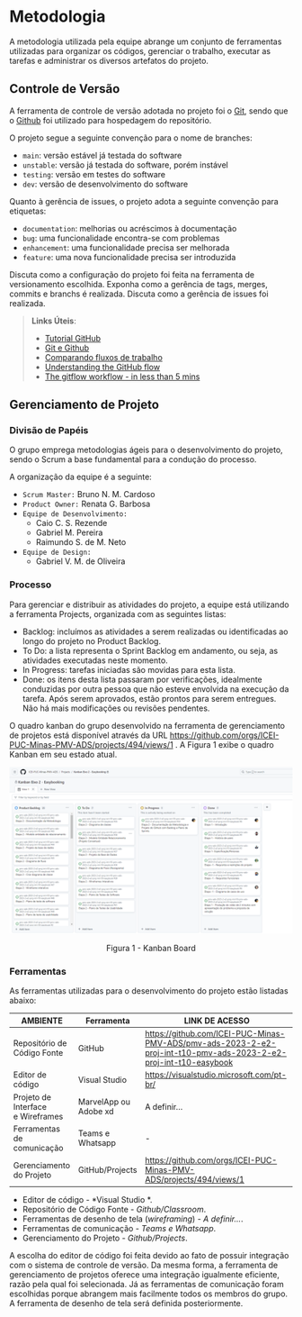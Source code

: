 
# Metodologia

A metodologia utilizada pela equipe abrange um conjunto de ferramentas utilizadas para organizar os códigos, gerenciar o trabalho, executar as tarefas e administrar os diversos artefatos do projeto.

## Controle de Versão

A ferramenta de controle de versão adotada no projeto foi o
[Git](https://git-scm.com/), sendo que o [Github](https://github.com)
foi utilizado para hospedagem do repositório.

O projeto segue a seguinte convenção para o nome de branches:

- `main`: versão estável já testada do software
- `unstable`: versão já testada do software, porém instável
- `testing`: versão em testes do software
- `dev`: versão de desenvolvimento do software

Quanto à gerência de issues, o projeto adota a seguinte convenção para
etiquetas:

- `documentation`: melhorias ou acréscimos à documentação
- `bug`: uma funcionalidade encontra-se com problemas
- `enhancement`: uma funcionalidade precisa ser melhorada
- `feature`: uma nova funcionalidade precisa ser introduzida

Discuta como a configuração do projeto foi feita na ferramenta de versionamento escolhida. Exponha como a gerência de tags, merges, commits e branchs é realizada. Discuta como a gerência de issues foi realizada.

> **Links Úteis**:
> - [Tutorial GitHub](https://guides.github.com/activities/hello-world/)
> - [Git e Github](https://www.youtube.com/playlist?list=PLHz_AreHm4dm7ZULPAmadvNhH6vk9oNZA)
>  - [Comparando fluxos de trabalho](https://www.atlassian.com/br/git/tutorials/comparing-workflows)
> - [Understanding the GitHub flow](https://guides.github.com/introduction/flow/)
> - [The gitflow workflow - in less than 5 mins](https://www.youtube.com/watch?v=1SXpE08hvGs)

## Gerenciamento de Projeto

### Divisão de Papéis

O grupo emprega metodologias ágeis para o desenvolvimento do projeto, sendo o Scrum a base fundamental para a condução do processo.

A organização da equipe é a seguinte:

- `Scrum Master:` Bruno N. M. Cardoso
- `Product Owner:` Renata G. Barbosa  
- `Equipe de Desenvolvimento:`
  - Caio C. S. Rezende 
  - Gabriel M. Pereira
  - Raimundo S. de M. Neto  
- `Equipe de Design:`    
  - Gabriel V. M. de Oliveira  

### Processo

Para gerenciar e distribuir as atividades do projeto, a equipe está utilizando a ferramenta Projects, organizada com as seguintes listas: 

- Backlog: incluímos as atividades a serem realizadas ou identificadas ao longo do projeto no Product Backlog.
- To Do: a lista representa o Sprint Backlog em andamento, ou seja, as atividades executadas neste momento.
- In Progress: tarefas iniciadas são movidas para esta lista.
- Done: os itens desta lista passaram por verificações, idealmente conduzidas por outra pessoa que não esteve envolvida na execução da tarefa. Após serem aprovados, estão prontos para serem entregues. Não há mais modificações ou revisões pendentes.

O quadro kanban do grupo desenvolvido na ferramenta de gerenciamento de projetos está disponível através da URL https://github.com/orgs/ICEI-PUC-Minas-PMV-ADS/projects/494/views/1 . A Figura 1 exibe o quadro Kanban em seu estado atual.

![Projects](docs/img/projects.png)

<center>Figura 1 - Kanban Board </center>

### Ferramentas

As ferramentas utilizadas para o desenvolvimento do projeto estão listadas abaixo:

| AMBIENTE                         | Ferramenta   | LINK DE ACESSO |
|----------------------------------|--------------|----------------|
|Repositório de Código Fonte       | GitHub       | https://github.com/ICEI-PUC-Minas-PMV-ADS/pmv-ads-2023-2-e2-proj-int-t10-pmv-ads-2023-2-e2-proj-int-t10-easybook |
|Editor de código          | Visual Studio | https://visualstudio.microsoft.com/pt-br/ |
|Projeto de Interface e Wireframes | MarvelApp ou Adobe xd | A definir… |
|Ferramentas de comunicação          | Teams e Whatsapp | - |
|Gerenciamento do Projeto          | GitHub/Projects | https://github.com/orgs/ICEI-PUC-Minas-PMV-ADS/projects/494/views/1 |


- Editor de código - *Visual Studio *.
- Repositório de Código Fonte - *Github/Classroom*.
- Ferramentas de desenho de tela (_wireframing_) - *A definir...*.
- Ferramentas de comunicação - *Teams e Whatsapp*.
- Gerenciamento do Projeto - *Github/Projects*.

A escolha do editor de código foi feita devido ao fato de possuir integração com o sistema de controle de versão. Da mesma forma, a ferramenta de gerenciamento de projetos oferece uma integração igualmente eficiente, razão pela qual foi selecionada. Já as ferramentas de comunicação foram escolhidas porque abrangem mais facilmente todos os membros do grupo. A ferramenta de desenho de tela será definida posteriormente.
